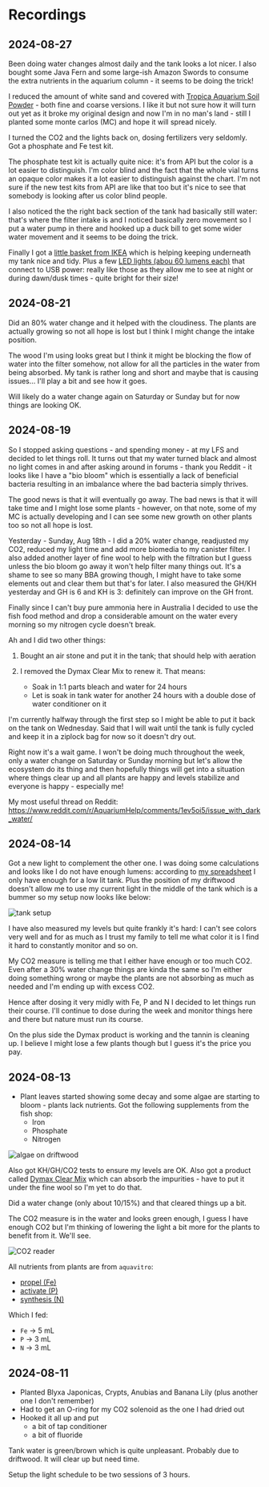 # Recordings

## 2024-08-27

Been doing water changes almost daily and the tank looks a lot nicer. I also bought some Java Fern and some large-ish Amazon Swords to consume the extra nutrients in the aquarium column - it seems to be doing the trick!

I reduced the amount of white sand and covered with [Tropica Aquarium Soil Powder](https://tropica.com/en/plant-care/aquarium-soil/aquarium-soil/) - both fine and coarse versions. I like it but not sure how it will turn out yet as it broke my original design and now I'm in no man's land - still I planted some monte carlos (MC) and hope it will spread nicely.

I turned the CO2 and the lights back on, dosing fertilizers very seldomly. Got a phosphate and Fe test kit.

The phosphate test kit is actually quite nice: it's from API but the color is a lot easier to distinguish. I'm color blind and the fact that the whole vial turns an opaque color makes it a lot easier to distinguish against the chart. I'm not sure if the new test kits from API are like that too but it's nice to see that somebody is looking after us color blind people.

I also noticed the the right back section of the tank had basically still water: that's where the filter intake is and I noticed basically zero movement so I put a water pump in there and hooked up a duck bill to get some wider water movement and it seems to be doing the trick.

Finally I got a [little basket from IKEA](https://www.ikea.com/au/en/p/fanggroeda-insert-with-compartments-light-grey-90559526/) which is helping keeping underneath my tank nice and tidy. Plus a few [LED lights (abou 60 lumens each)](https://www.ikea.com/au/en/p/kapplake-led-spotlight-white-20543157/) that connect to USB power: really like those as they allow me to see at night or during dawn/dusk times - quite bright for their size!

## 2024-08-21

Did an 80% water change and it helped with the cloudiness. The plants are actually growing so not all hope is lost but I think I might change the intake position.

The wood I'm using looks great but I think it might be blocking the flow of water into the filter somehow, not allow for all the particles in the water from being absorbed. My tank is rather long and short and maybe that is causing issues... I'll play a bit and see how it goes.

Will likely do a water change again on Saturday or Sunday but for now things are looking OK.

## 2024-08-19

So I stopped asking questions - and spending money - at my LFS and decided to let things roll. It turns out that my water turned black and almost no light comes in and after asking around in forums - thank you Reddit - it looks like I have a "bio bloom" which is essentially a lack of beneficial bacteria resulting in an imbalance where the bad bacteria simply thrives.

The good news is that it will eventually go away. The bad news is that it will take time and I might lose some plants - however, on that note, some of my MC is actually developing and I can see some new growth on other plants too so not all hope is lost.

Yesterday - Sunday, Aug 18th - I did a 20% water change, readjusted my CO2, reduced my light time and add more biomedia to my canister filter. I also added another layer of fine wool to help with the filtration but I guess unless the bio bloom go away it won't help filter many things out. It's a shame to see so many BBA growing though, I might have to take some elements out and clear them but that's for later. I also measured the GH/KH yesterday and GH is 6 and KH is 3: definitely can improve on the GH front.

Finally since I can't buy pure ammonia here in Australia I decided to use the fish food method and drop a considerable amount on the water every morning so my nitrogen cycle doesn't break.

Ah and I did two other things:

1. Bought an air stone and put it in the tank; that should help with aeration
2. I removed the Dymax Clear Mix to renew it. That means:

    - Soak in 1:1 parts bleach and water for 24 hours
    - Let is soak in tank water for another 24 hours with a double dose of water conditioner on it

I'm currently halfway through the first step so I might be able to put it back on the tank on Wednesday. Said that I will wait until the tank is fully cycled and keep it in a ziplock bag for now so it doesn't dry out.

Right now it's a wait game. I won't be doing much throughout the week, only a water change on Saturday or Sunday morning but let's allow the ecosystem do its thing and then hopefully things will get into a situation where things clear up and all plants are happy and levels stabilize and everyone is happy - especially me!

My most useful thread on Reddit: https://www.reddit.com/r/AquariumHelp/comments/1ev5oi5/issue_with_dark_water/

## 2024-08-14

Got a new light to complement the other one. I was doing some calculations and looks like I do not have enough lumens: according to [my spreadsheet](https://docs.google.com/spreadsheets/d/1IrqIBygd8MKEA3pOYLY1BDArz8S-sklm/edit?gid=811352064#gid=811352064) I only have enough for a low lit tank. Plus the position of my driftwood doesn't allow me to use my current light in the middle of the tank which is a bummer so my setup now looks like below:

![tank setup](/images/20240815.jpg)

I have also measured my levels but quite frankly it's hard: I can't see colors very well and for as much as I trust my family to tell me what color it is I find it hard to constantly monitor and so on.

My CO2 measure is telling me that I either have enough or too much CO2. Even after a 30% water change things are kinda the same so I'm either doing something wrong or maybe the plants are not absorbing as much as needed and I'm ending up with excess CO2.

Hence after dosing it very midly with Fe, P and N I decided to let things run their course. I'll continue to dose during the week and monitor things here and there but nature must run its course.

On the plus side the Dymax product is working and the tannin is cleaning up. I believe I might lose a few plants though but I guess it's the price you pay.

## 2024-08-13

- Plant leaves started showing some decay and some algae are starting to bloom - plants lack nutrients. Got the following supplements from the fish shop:
  - Iron
  - Phosphate
  - Nitrogen

![algae on driftwood](/images/PXL_20240813_032933323.jpg)

Also got KH/GH/CO2 tests to ensure my levels are OK. Also got a product called [Dymax Clear Mix](https://mydymax.com/products/dymax-clear-mix?_pos=1&_sid=a1a01caa8&_ss=r) which can absorb the impurities - have to put it under the fine wool so I'm yet to do that.

Did a water change (only about 10/15%) and that cleared things up a bit.

The CO2 measure is in the water and looks green enough, I guess I have enough CO2 but I'm thinking of lowering the light a bit more for the plants to benefit from it. We'll see.

![CO2 reader](/images/PXL_20240813_032927175.jpg)

All nutrients from plants are from `aquavitro`:

- [propel (Fe)](https://www.aquavitro.com/propel.php)
- [activate (P)](https://www.aquavitro.com/activate.php)
- [synthesis (N)](https://www.aquavitro.com/synthesis.php)

Which I fed:

- `Fe` -> 5 mL
- `P` -> 3 mL
- `N` -> 3 mL

## 2024-08-11

- Planted Blyxa Japonicas, Crypts, Anubias and Banana Lily (plus another one I don't remember)
- Had to get an O-ring for my CO2 solenoid as the one I had dried out
- Hooked it all up and put
  - a bit of tap conditioner
  - a bit of fluoride

Tank water is green/brown which is quite unpleasant. Probably due to driftwood. It will clear up but need time.

Setup the light schedule to be two sessions of 3 hours.
